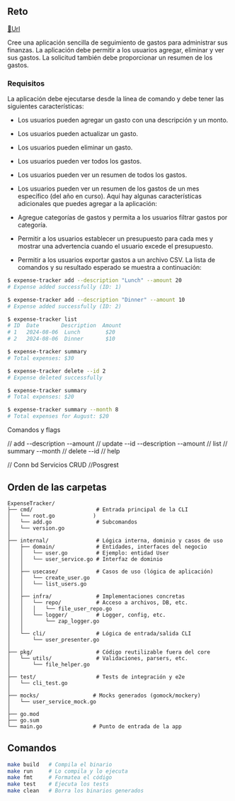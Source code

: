 ## Reto

[🔗Url](https://roadmap.sh/projects/expense-tracker)

Cree una aplicación sencilla de seguimiento de gastos para administrar sus finanzas. La aplicación debe permitir a los usuarios agregar, eliminar y ver sus gastos. La solicitud también debe proporcionar un resumen de los gastos.

### Requisitos
La aplicación debe ejecutarse desde la línea de comando y debe tener las siguientes características:

- Los usuarios pueden agregar un gasto con una descripción y un monto.
- Los usuarios pueden actualizar un gasto.
- Los usuarios pueden eliminar un gasto.
- Los usuarios pueden ver todos los gastos.
- Los usuarios pueden ver un resumen de todos los gastos.
- Los usuarios pueden ver un resumen de los gastos de un mes específico (del año en curso).
Aquí hay algunas características adicionales que puedes agregar a la aplicación:

- Agregue categorías de gastos y permita a los usuarios filtrar gastos por categoría.
- Permitir a los usuarios establecer un presupuesto para cada mes y mostrar una advertencia cuando el usuario excede el presupuesto.
- Permitir a los usuarios exportar gastos a un archivo CSV.
La lista de comandos y su resultado esperado se muestra a continuación:

```bash
$ expense-tracker add --description "Lunch" --amount 20
# Expense added successfully (ID: 1)

$ expense-tracker add --description "Dinner" --amount 10
# Expense added successfully (ID: 2)

$ expense-tracker list
# ID  Date       Description  Amount
# 1   2024-08-06  Lunch        $20
# 2   2024-08-06  Dinner       $10

$ expense-tracker summary
# Total expenses: $30

$ expense-tracker delete --id 2
# Expense deleted successfully

$ expense-tracker summary
# Total expenses: $20

$ expense-tracker summary --month 8
# Total expenses for August: $20
```

Comandos y flags

// add  --description --amount
// update --id --description --amount
// list
// summary --month
// delete --id
// help


// Conn bd Servicios CRUD
//Posgrest

## Orden de las carpetas
```
ExpenseTracker/
├── cmd/                    # Entrada principal de la CLI
│   └── root.go            )
│   └── add.go              # Subcomandos
│   └── version.go
│
├── internal/               # Lógica interna, dominio y casos de uso
│   ├── domain/             # Entidades, interfaces del negocio
│   │   └── user.go         # Ejemplo: entidad User
│   │   └── user_service.go # Interfaz de dominio
│   │
│   ├── usecase/            # Casos de uso (lógica de aplicación)
│   │   └── create_user.go
│   │   └── list_users.go
│   │
│   ├── infra/              # Implementaciones concretas
│   │   └── repo/           # Acceso a archivos, DB, etc.
│   │   │   └── file_user_repo.go
│   │   └── logger/         # Logger, config, etc.
│   │       └── zap_logger.go
│   │
│   └── cli/                # Lógica de entrada/salida CLI
│       └── user_presenter.go
│
├── pkg/                    # Código reutilizable fuera del core
│   └── utils/              # Validaciones, parsers, etc.
│       └── file_helper.go
│
├── test/                   # Tests de integración y e2e
│   └── cli_test.go
│
├── mocks/                 # Mocks generados (gomock/mockery)
│   └── user_service_mock.go
│
├── go.mod
├── go.sum
└── main.go                # Punto de entrada de la app
```

## Comandos

```bash
make build   # Compila el binario
make run     # Lo compila y lo ejecuta
make fmt     # Formatea el código
make test    # Ejecuta los tests
make clean   # Borra los binarios generados
```
